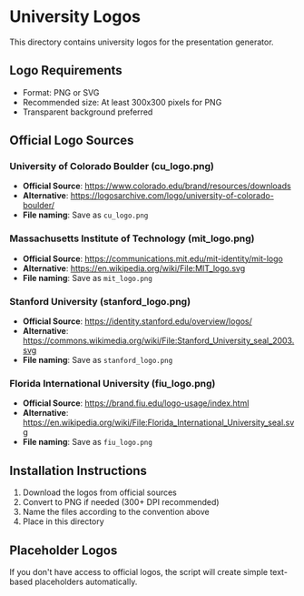 # University Logos

This directory contains university logos for the presentation generator.

## Logo Requirements
- Format: PNG or SVG
- Recommended size: At least 300x300 pixels for PNG
- Transparent background preferred

## Official Logo Sources

### University of Colorado Boulder (cu_logo.png)
- **Official Source**: https://www.colorado.edu/brand/resources/downloads
- **Alternative**: https://logosarchive.com/logo/university-of-colorado-boulder/
- **File naming**: Save as `cu_logo.png`

### Massachusetts Institute of Technology (mit_logo.png)
- **Official Source**: https://communications.mit.edu/mit-identity/mit-logo
- **Alternative**: https://en.wikipedia.org/wiki/File:MIT_logo.svg
- **File naming**: Save as `mit_logo.png`

### Stanford University (stanford_logo.png)
- **Official Source**: https://identity.stanford.edu/overview/logos/
- **Alternative**: https://commons.wikimedia.org/wiki/File:Stanford_University_seal_2003.svg
- **File naming**: Save as `stanford_logo.png`

### Florida International University (fiu_logo.png)
- **Official Source**: https://brand.fiu.edu/logo-usage/index.html
- **Alternative**: https://en.wikipedia.org/wiki/File:Florida_International_University_seal.svg
- **File naming**: Save as `fiu_logo.png`

## Installation Instructions

1. Download the logos from official sources
2. Convert to PNG if needed (300+ DPI recommended)
3. Name the files according to the convention above
4. Place in this directory

## Placeholder Logos

If you don't have access to official logos, the script will create simple text-based placeholders automatically.
